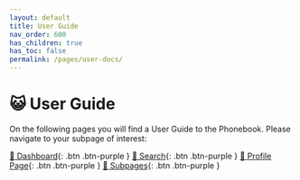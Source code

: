 ```yaml
---
layout: default
title: User Guide
nav_order: 600
has_children: true
has_toc: false
permalink: /pages/user-docs/
---
```


# :smiley_cat: User Guide
On the following pages you will find a User Guide to the Phonebook. Please navigate to your subpage of interest:

[:newspaper: Dashboard](dashboard-page){: .btn .btn-purple } [:mag_right: Search](search){: .btn .btn-purple } [:two_women_holding_hands: Profile Page](profile-page){: .btn .btn-purple } [:trident: Subpages](subpages){: .btn .btn-purple } 
